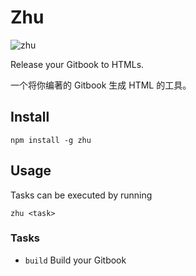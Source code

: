 # Zhu

![zhu](http://git.oschina.net/Cweili/zhu/raw/master/zhu.png)

Release your Gitbook to HTMLs.

一个将你编著的 Gitbook 生成 HTML 的工具。

## Install

```
npm install -g zhu
```

## Usage

Tasks can be executed by running

```
zhu <task>
```

### Tasks

* `build` Build your Gitbook

